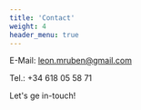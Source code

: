 ```yaml
---
title: 'Contact'
weight: 4
header_menu: true
---
```

E-Mail: [leon.mruben@gmail.com](mailto:leon.mruben@gmail.com)

Tel.: +34 618 05 58 71

Let's ge in-touch!

